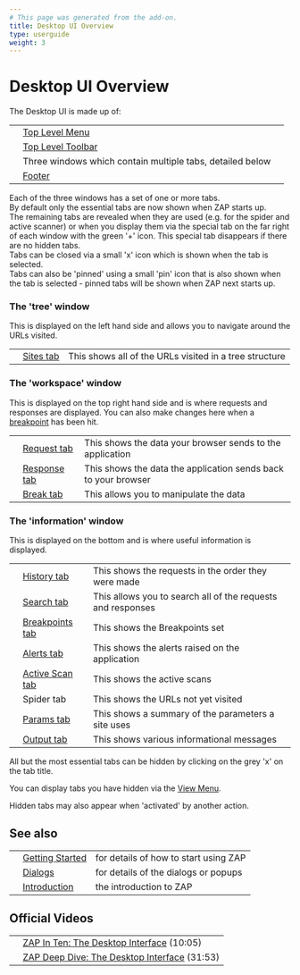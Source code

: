 ```yaml
---
# This page was generated from the add-on.
title: Desktop UI Overview
type: userguide
weight: 3
---
```


# Desktop UI Overview

The Desktop UI is made up of:

|   |                                                           |   |
|---|-----------------------------------------------------------|---|
|   | [Top Level Menu](/docs/desktop/ui/tlmenu/)                |   |
|   | [Top Level Toolbar](/docs/desktop/ui/tltoolbar/)          |   |
|   | Three windows which contain multiple tabs, detailed below |   |
|   | [Footer](/docs/desktop/ui/footer/)                        |   |

Each of the three windows has a set of one or more tabs.  
By default only the essential tabs are now shown when ZAP starts up.  
The remaining tabs are revealed when they are used (e.g. for the spider and active scanner) or when you display them via the special tab on the far right of each window with the green '+' icon. This special tab disappears if there are no hidden tabs.  
Tabs can be closed via a small 'x' icon which is shown when the tab is selected.  
Tabs can also be 'pinned' using a small 'pin' icon that is also shown when the tab is selected - pinned tabs will be shown when ZAP next starts up.

### The 'tree' window

This is displayed on the left hand side and allows you to navigate around the URLs visited.

|   |                                           |                                                        |
|---|-------------------------------------------|--------------------------------------------------------|
|   | [Sites tab](/docs/desktop/ui/tabs/sites/) | This shows all of the URLs visited in a tree structure |

### The 'workspace' window

This is displayed on the top right hand side and is where requests and responses are displayed. You can also make changes here when a [breakpoint](/docs/desktop/start/features/breakpoints/) has been hit.

|   |                                                 |                                                                |
|---|-------------------------------------------------|----------------------------------------------------------------|
|   | [Request tab](/docs/desktop/ui/tabs/request/)   | This shows the data your browser sends to the application      |
|   | [Response tab](/docs/desktop/ui/tabs/response/) | This shows the data the application sends back to your browser |
|   | [Break tab](/docs/desktop/ui/tabs/break/)       | This allows you to manipulate the data                         |

### The 'information' window

This is displayed on the bottom and is where useful information is displayed.

|   |                                                       |                                                             |
|---|-------------------------------------------------------|-------------------------------------------------------------|
|   | [History tab](/docs/desktop/ui/tabs/history/)         | This shows the requests in the order they were made         |
|   | [Search tab](/docs/desktop/ui/tabs/search/)           | This allows you to search all of the requests and responses |
|   | [Breakpoints tab](/docs/desktop/ui/tabs/breakpoints/) | This shows the Breakpoints set                              |
|   | [Alerts tab](/docs/desktop/ui/tabs/alerts/)           | This shows the alerts raised on the application             |
|   | [Active Scan tab](/docs/desktop/ui/tabs/ascan/)       | This shows the active scans                                 |
|   | Spider tab                                            | This shows the URLs not yet visited                         |
|   | [Params tab](/docs/desktop/ui/tabs/params/)           | This shows a summary of the parameters a site uses          |
|   | [Output tab](/docs/desktop/ui/tabs/output/)           | This shows various informational messages                   |


All but the most essential tabs can be hidden by clicking on the grey 'x' on the tab title.  

You can display tabs you have hidden via the [View Menu](/docs/desktop/ui/tlmenu/view/).  

Hidden tabs may also appear when 'activated' by another action.

## See also

|   |                                         |                                       |
|---|-----------------------------------------|---------------------------------------|
|   | [Getting Started](/docs/desktop/start/) | for details of how to start using ZAP |
|   | [Dialogs](/docs/desktop/ui/dialogs/)    | for details of the dialogs or popups  |
|   | [Introduction](/docs/desktop/)          | the introduction to ZAP               |

## Official Videos

|   |                                                                                                     |
|---|-----------------------------------------------------------------------------------------------------|
|   | [ZAP In Ten: The Desktop Interface](https://play.sonatype.com/watch/p35FK8Cri5A3EF3RBGoMAr) (10:05) |
|   | [ZAP Deep Dive: The Desktop Interface](https://youtu.be/-kbY4k8eSd0) (31:53)                        |
